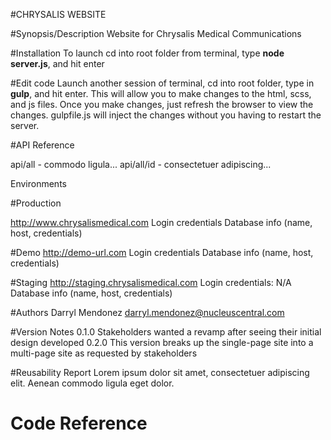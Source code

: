 #CHRYSALIS WEBSITE

#Synopsis/Description
Website for Chrysalis Medical Communications

#Installation
To launch cd into root folder from terminal, type **node server.js**, and hit enter

#Edit code
Launch another session of terminal, cd into root folder, type in **gulp**, and hit enter. This will allow you to make changes to the html, scss, and js files. Once you make changes, just refresh the browser to view the changes. gulpfile.js will inject the changes without you having to restart the server.

#API Reference

api/all - commodo ligula...
api/all/id - consectetuer adipiscing...

Environments

#Production

http://www.chrysalismedical.com
Login credentials
Database info (name, host, credentials)

#Demo
http://demo-url.com
Login credentials
Database info (name, host, credentials)

#Staging
http://staging.chrysalismedical.com
Login credentials: N/A
Database info (name, host, credentials)

#Authors
Darryl Mendonez
darryl.mendonez@nucleuscentral.com

#Version Notes
0.1.0
Stakeholders wanted a revamp after seeing their initial design developed
0.2.0
This version breaks up the single-page site into a multi-page site as requested by stakeholders

#Reusability Report
Lorem ipsum dolor sit amet, consectetuer adipiscing elit. Aenean commodo ligula eget dolor.
<h1>Code Reference</h1>
